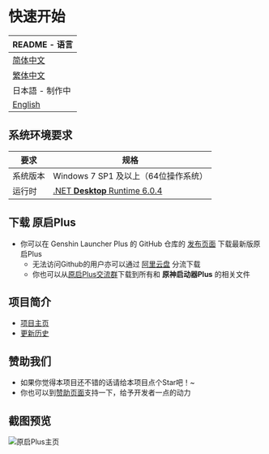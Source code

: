 # 快速开始

|README - 语言|
|-|
|[简体中文](./README.md)|
|[繁体中文](Docs/README_CNT.md)|
|日本語 - 制作中|
|[English](Docs/README_EN.md)|

## 系统环境要求

|要求|规格|
|-|-|
|系统版本|Windows 7 SP1 及以上（64位操作系统）|
|运行时|[.NET **Desktop** Runtime 6.0.4](https://dotnet.microsoft.com/en-us/download/dotnet/thank-you/runtime-desktop-6.0.4-windows-x64-installer)|

## 下载 原启Plus

- 你可以在 Genshin Launcher Plus 的 GitHub 仓库的 [发布页面](https://github.com/DawnFz/GenShin-LauncherDIY/releases) 下载最新版原启Plus
  - 无法访问Github的用户亦可以通过 [阿里云盘](https://www.aliyundrive.com/s/5fAP4oRCZBs) 分流下载
  - 你也可以从[原启Plus交流群](https://jq.qq.com/?_wv=1027&k=hHtDKShK)下载到所有和 **原神启动器Plus** 的相关文件

## 项目简介

-  [项目主页](https://www.dawnfz.com)
-  [更新历史](https://www.dawnfz.com/document/view/updated)

## 赞助我们

- 如果你觉得本项目还不错的话请给本项目点个Star吧！~
- 你也可以到[赞助页面](https://www.dawnfz.com/document/view/sponsor.html)支持一下，给予开发者一点的动力

## 截图预览

![原启Plus主页](https://s2.loli.net/2022/03/08/UcaQSyRz6LJTen9.jpg)

